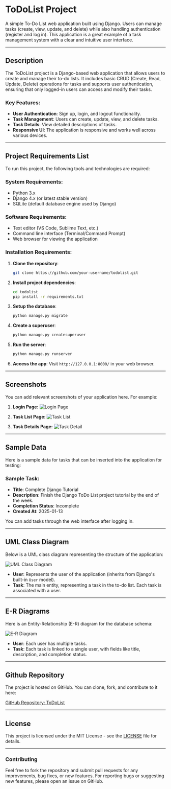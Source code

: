 # ToDoList Project

A simple To-Do List web application built using Django. Users can manage tasks (create, view, update, and delete) while also handling authentication (register and log in). This application is a great example of a task management system with a clear and intuitive user interface.

---

## **Description**

The ToDoList project is a Django-based web application that allows users to create and manage their to-do lists. It includes basic CRUD (Create, Read, Update, Delete) operations for tasks and supports user authentication, ensuring that only logged-in users can access and modify their tasks.

### **Key Features:**
- **User Authentication**: Sign up, login, and logout functionality.
- **Task Management**: Users can create, update, view, and delete tasks.
- **Task Details**: View detailed descriptions of tasks.
- **Responsive UI**: The application is responsive and works well across various devices.

---

## **Project Requirements List**

To run this project, the following tools and technologies are required:

### **System Requirements:**
- Python 3.x
- Django 4.x (or latest stable version)
- SQLite (default database engine used by Django)

### **Software Requirements:**
- Text editor (VS Code, Sublime Text, etc.)
- Command line interface (Terminal/Command Prompt)
- Web browser for viewing the application

### **Installation Requirements:**
1. **Clone the repository**:
   ```bash
   git clone https://github.com/your-username/todolist.git
   ```
2. **Install project dependencies**:
   ```bash
   cd todolist
   pip install -r requirements.txt
   ```

3. **Setup the database**:
   ```bash
   python manage.py migrate
   ```

4. **Create a superuser**:
   ```bash
   python manage.py createsuperuser
   ```

5. **Run the server**:
   ```bash
   python manage.py runserver
   ```

6. **Access the app**: 
   Visit `http://127.0.0.1:8000/` in your web browser.

---

## **Screenshots**

You can add relevant screenshots of your application here. For example:

1. **Login Page:**
   ![Login Page](screenshots/login.png)

2. **Task List Page:**
   ![Task List](screenshots/task_list.png)

3. **Task Details Page:**
   ![Task Detail](screenshots/task_detail.png)

---

## **Sample Data**

Here is a sample data for tasks that can be inserted into the application for testing:

### Sample Task:
- **Title**: Complete Django Tutorial
- **Description**: Finish the Django ToDo List project tutorial by the end of the week.
- **Completion Status**: Incomplete
- **Created At**: 2025-01-13

You can add tasks through the web interface after logging in.

---

## **UML Class Diagram**

Below is a UML class diagram representing the structure of the application:

![UML Class Diagram](diagrams/class_diagram.png)

- **User**: Represents the user of the application (inherits from Django's built-in `User` model).
- **Task**: The main entity, representing a task in the to-do list. Each task is associated with a user.

---

## **E-R Diagrams**

Here is an Entity-Relationship (E-R) diagram for the database schema:

![E-R Diagram](diagrams/er_diagram.png)

- **User**: Each user has multiple tasks.
- **Task**: Each task is linked to a single user, with fields like title, description, and completion status.

---

## **Github Repository**

The project is hosted on GitHub. You can clone, fork, and contribute to it here:

[GitHub Repository: ToDoList](https://github.com/your-username/todolist)

---

## **License**

This project is licensed under the MIT License - see the [LICENSE](LICENSE) file for details.

---

### **Contributing**

Feel free to fork the repository and submit pull requests for any improvements, bug fixes, or new features. For reporting bugs or suggesting new features, please open an issue on GitHub.
